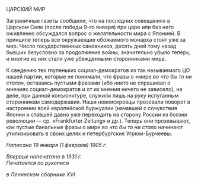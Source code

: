 ЦАРСКИЙ МИР

Заграничные газеты сообщили, что на последних совещаниях в Царском Селе (после победы 9-го января) при царе или без него оживленно обсуждался вопрос о желатель­ности мира с Японией. В принципе теперь все окружающие обожаемого монарха стоят уже за мир. Число государственных сановников, десять дней тому назад бывших безус­ловно за продолжение войны, значительно убыло теперь, и многие из них стали уже убежденными сторонниками мира.

К сведению тех глупеньких социал-демократов из так называемого ЦО нашей пар­тии, которые не понимали, что фразы о «мире _во что бы то ни стало»,_ оставаясь пус­тыми фразами (ибо никто не спрашивал о мнениях социал-демократов и от их мнения ничего не зависело), на деле, при данной конъюнктуре, служили лишь на руку испуган­ным сторонникам самодержавия. Наши новоискровцы прозевали поворот в настроении всей европейской буржуазии (начавшей с сочувствия Японии и ставшей давно уже пе­реходить на сторону России из боязни революции — ср. «Frankfurter Zeitung» и др.). Теперь они прозевывают, как пустые банальные фразы о мире _во что бы то ни стало_ начинают утилизировать в своих целях и петербургские Угрюм-Бурчеевы.

_Написано 19 января (1 февраля) 1905 г._

_Впервые напечатано в 1931 г.                                                             Печатается по рукописи_

_в Ленинском сборнике_ _XVI_